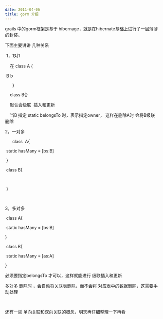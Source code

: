 ```yaml
---
date: 2011-04-06
title: gorm 介绍
---
```



<p>grails 中的gorm框架是基于 hibernage，就是在hibernate基础上进行了一层薄薄的封装。</p> <p>下面主要讲讲 几种关系</p> <p>&nbsp;1，1对1</p> <p>&nbsp;&nbsp; &nbsp;在 class A {</p> <p><span style="white-space: pre;"> </span>B b</p> <p>&nbsp;&nbsp; &nbsp; &nbsp;}</p> <p>&nbsp;&nbsp;&nbsp;<span style="white-space: pre;"> </span>class B{}</p> <p>&nbsp;&nbsp; &nbsp;默认会级联 &nbsp;插入和更新</p> <p>&nbsp;&nbsp; &nbsp;当B 指定 static belongsTo 时，表示指定owner， 这样在删除A时 会将B级联删除</p> <p>2，一对多</p> <p>&nbsp;&nbsp; &nbsp; &nbsp;class &nbsp;A{</p> <p><span style="white-space: pre;"> </span>static hasMany = [bs:B]</p> <p><span style="white-space: pre;"> </span>}</p> <p><span style="white-space: pre;"> </span>class B{</p> <p><span style="white-space: pre;"> </span></p> <p><span style="white-space: pre;"> </span>}</p> <p>&nbsp;</p> <p>3，多对多</p> <p><span style="white-space: pre;"> </span>class A{</p> <p><span style="white-space: pre;"> </span>static hasMany = [bs:B]</p> <p>}</p> <p><span style="white-space: pre;"> </span>class B{</p> <p><span style="white-space: pre;"> </span>static hasMany = [as:A]</p> <p>}</p> <p>必须要指定belongsTo 才可以，这样就能进行 级联插入和更新</p> <p>多对多 删除时 ，会自动将关联表删除，而不会将 对应表中的数据删除，这需要手动处理</p> <p>&nbsp;</p> <p>还有一些 单向关联和双向关联的概念，明天再仔细整理一下再看</p>